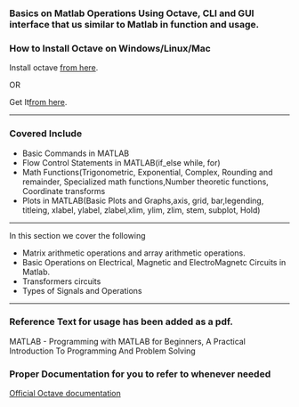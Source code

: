 
### Basics on Matlab Operations Using Octave, CLI and GUI interface that us similar to Matlab in function and usage.

### How to Install Octave on Windows/Linux/Mac
Install octave [from here](https://www.gnu.org/software/octave/download).

OR

Get It[from here](http://www.octave.org).

-------------------------
### Covered Include
- Basic Commands in MATLAB
- Flow Control Statements in MATLAB(if_else while, for)
- Math Functions(Trigonometric, Exponential, Complex, Rounding and remainder, Specialized math functions,Number theoretic functions, Coordinate transforms
- Plots in MATLAB(Basic Plots and Graphs,axis, grid, bar,legending, titleing, xlabel, ylabel, zlabel,xlim, ylim, zlim, stem, subplot, Hold)
-------------------------
In this section we cover the following 
 * Matrix arithmetic operations and array arithmetic operations.  
 * Basic Operations on Electrical, Magnetic and ElectroMagnetc Circuits in Matlab.
 * Transformers circuits 
 * Types of Signals and Operations 

-------------------------

### Reference Text for usage has been added as a pdf.
MATLAB - Programming with MATLAB for Beginners, A Practical Introduction To Programming And Problem Solving

### Proper Documentation for you to refer to whenever needed
[Official Octave documentation](https://octave.org/octave.pdf)

